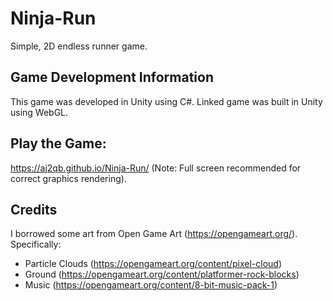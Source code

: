 # Ninja-Run
Simple, 2D endless runner game.

## Game Development Information  
This game was developed in Unity using C#. Linked game was built in Unity using WebGL. 

## Play the Game: 
https://aj2qb.github.io/Ninja-Run/ (Note: Full screen recommended for correct graphics rendering).   
## Credits
I borrowed some art from Open Game Art (https://opengameart.org/). Specifically: 
* Particle Clouds (https://opengameart.org/content/pixel-cloud)
* Ground (https://opengameart.org/content/platformer-rock-blocks)
* Music (https://opengameart.org/content/8-bit-music-pack-1)
